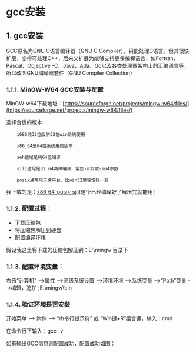 # gcc安装

## 1. gcc安装 <a id="gcc&#x5B89;&#x88C5;"></a>

GCC原名为GNU C语言编译器（GNU C Compiler），只能处理C语言。但其很快扩展，变得可处理C++，后来又扩展为能够支持更多编程语言，如Fortran、Pascal、Objective -C、Java、Ada、Go以及各类处理器架构上的汇编语言等，所以改名GNU编译器套件（GNU Compiler Collection）

### 1.1.1. MinGW-W64 GCC安装与配置 <a id="mingw-w64-gcc&#x5B89;&#x88C5;&#x4E0E;&#x914D;&#x7F6E;"></a>

MinGW-w64下载地址：[https://sourceforge.net/projects/mingw-w64/files/](https://sourceforge.net/projects/mingw-w64/files/)

选择合适的版本

```text
    i686纯32位版供32位win系统使用

    x86_64是64位系统用的版本

    seh结尾是纯64位编译

    sjlj结尾是32 64两种编译，需加-m32或-m64参数

    posix通常用于跨平台，比win32兼容性好一些
```

我下载的是：[x86\_64-posix-sjlj](https://sourceforge.net/projects/mingw-w64/files/Toolchains%20targetting%20Win64/Personal%20Builds/mingw-builds/7.3.0/threads-posix/sjlj/x86_64-7.3.0-release-posix-sjlj-rt_v5-rev0.7z)\(这个已经编译好了解压完就能用）

### 1.1.2. 配置过程： <a id="&#x914D;&#x7F6E;&#x8FC7;&#x7A0B;&#xFF1A;"></a>

* 下载压缩包
* 将压缩包解压到硬盘
* 配置编译环境

假设我这里将下载的压缩包解压到：E:\mingw 目录下

### 1.1.3. 配置环境变量： <a id="&#x914D;&#x7F6E;&#x73AF;&#x5883;&#x53D8;&#x91CF;&#xFF1A;"></a>

右击“计算机” --&gt;属性 --&gt;高级系统设置 --&gt;环境环境 --&gt;系统变量 --&gt;“Path”变量 --&gt;编辑，追加 ;E:\mingw\bin

### 1.1.4. 验证环境是否安装 <a id="&#x9A8C;&#x8BC1;&#x73AF;&#x5883;&#x662F;&#x5426;&#x5B89;&#x88C5;"></a>

开始菜单 --&gt; 附件 --&gt; “命令行提示符” 或 “Win键+R”组合键，输入：cmd

在命令行下输入：gcc -v

如有输出GCC信息则配置成功，配置成功如图：

